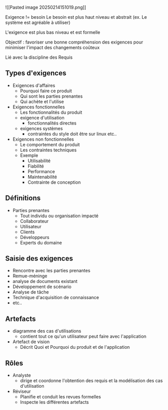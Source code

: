 ![[Pasted image 20250214151019.png]]

Exigence != besoin
Le besoin est plus haut niveau et abstrait (ex. Le système est agréable à utiliser)

L'exigence est plus bas niveau et est formelle

Objectif : favoriser une bonne compréhension des exigences pour minimiser l'impact des changements coûteux

Lié avec la discipline des Requis
## Types d'exigences

- Exigences d'affaires
	- Pourquoi faire ce produit
	- Qui sont les parties prenantes
	- Qui achète et l'utilise
- Exigences fonctionnelles
	- Les fonctionnalités du produit
	- exigence d'utilisation
		- fonctionnalités directes
	- exigences systèmes
		- contraintes du style doit être sur linux etc..
- Exigences non fonctionnelles
	- Le comportement du produit
	- Les contraintes techniques
	- Exemple
		- Utilisabilité
		- Fiabilité
		- Performance
		- Maintenabilité
		- Contrainte de conception

## Définitions

- Parties prenantes 
	- Tout individu ou organisation impacté
	- Collaborateur
	- Utilisateur
	- Clients
	- Développeurs
	- Experts du domaine


## Saisie des exigences

- Rencontre avec les parties prenantes
- Remue-méninge
- analyse de documents existant
- Développement de scénario
- Analyse de tâche
- Technique d'acquisition de connaissance
- etc..

## Artefacts
- diagramme des cas d'utilisations
	- contient tout ce qu'un utilisateur peut faire avec l'application
- Artefact de vision
	- Décrit Quoi et Pourquoi du produit et de l'application


## Rôles 
- Analyste
	- dirige et coordonne l'obtention des requis et la modélisation des cas d'utilisation
- Réviseur
	- Planifie et conduit les revues formelles
	- Inspecte les différentes artefacts